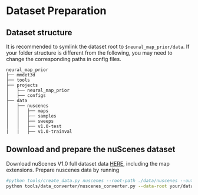 # Dataset Preparation

## Dataset structure

It is recommended to symlink the dataset root to `$neural_map_prior/data`.
If your folder structure is different from the following, you may need to change the corresponding paths in config
files.

```
neural_map_prior
├── mmdet3d
├── tools
├── projects
│   ├── neural_map_prior
│   ├── configs
├── data
│   ├── nuscenes
│   │   ├── maps
│   │   ├── samples
│   │   ├── sweeps
│   │   ├── v1.0-test
|   |   ├── v1.0-trainval
```

## Download and prepare the nuScenes dataset

Download nuScenes V1.0 full dataset data [HERE](https://www.nuscenes.org/download), including the map extensions.
Prepare nuscenes data by running

```bash
#python tools/create_data.py nuscenes --root-path ./data/nuscenes --out-dir ./data/nuscenes --extra-tag nuscenes
python tools/data_converter/nuscenes_converter.py --data-root your/dataset/nuScenes/
```
